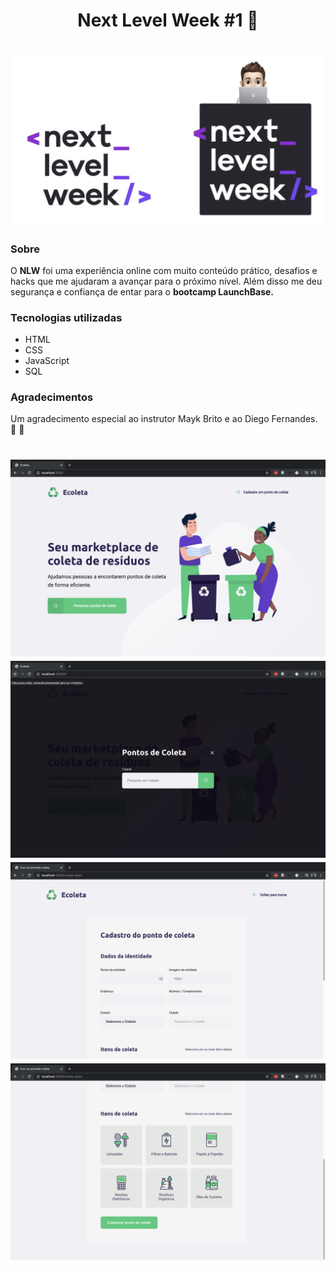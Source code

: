 <h1 align="center"> Next Level Week #1 🚀 </h1> 

<h1 align="center">
    <img src="public/nlw.png">
 </h1> 

### Sobre

O **NLW** foi uma experiência online com muito conteúdo prático, desafios e hacks que me ajudaram a avançar para o próximo nível. Além disso me deu segurança e confiança de entar para o **bootcamp LaunchBase.**

### Tecnologias utilizadas

- HTML
- CSS
- JavaScript
- SQL

### Agradecimentos

Um agradecimento especial ao instrutor Mayk Brito e ao Diego Fernandes. 🚀 💜

<h1 align="center">
    <img src="public/ecoleta-home.png">
    <img src="public/ecoleta-search.png">
    <img src="public/ecoleta-formulario1.png">
    <img src="public/ecoleta-formulario2.png">
 </h1> 






